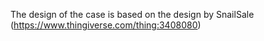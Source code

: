 The design of the case is based on the design by SnailSale (https://www.thingiverse.com/thing:3408080)
